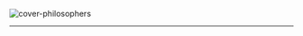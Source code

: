 ![cover-philosophers](https://github.com/user-attachments/assets/c64e97df-7758-46a5-bc91-f75ede5cedc4)







---
